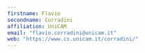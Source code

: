 ```yaml
---
firstname: Flavio
secondname: Corradini
affiliation: UniCAM
email: "flavio.corradini@unicam.it"
web: "https://www.cs.unicam.it/corradini/"
---
```

